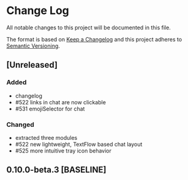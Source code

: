 # Change Log
All notable changes to this project will be documented in this file.

The format is based on [Keep a Changelog](http://keepachangelog.com/)
and this project adheres to [Semantic Versioning](http://semver.org/).

## [Unreleased]
### Added
- changelog
- #522 links in chat are now clickable
- #531 emojiSelector for chat

### Changed
- extracted three modules
- #522 new lightweight, TextFlow based chat layout
- #525 more intuitive tray icon behavior

## 0.10.0-beta.3 [BASELINE]
